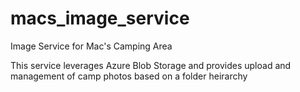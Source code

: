 # macs_image_service
Image Service for Mac's Camping Area

This service leverages Azure Blob Storage and provides upload and management of camp photos based on a folder heirarchy

